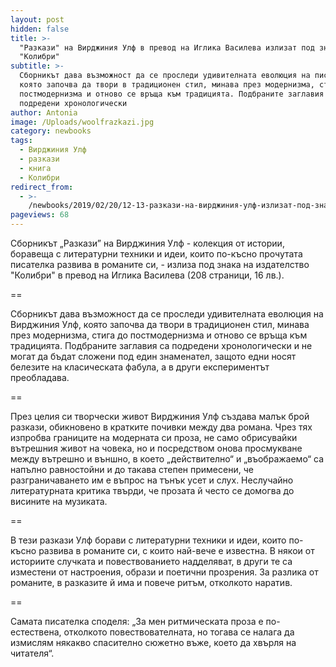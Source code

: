 ```yaml
---
layout: post
hidden: false
title: >-
  "Разкази" на Вирджиния Улф в превод на Иглика Василева излизат под знака на
  "Колибри" 
subtitle: >-
  Сборникът дава възможност да се проследи удивителната еволюция на писателката,
  която започва да твори в традиционен стил, минава през модернизма, стига до
  постмодернизма и отново се връща към традицията. Подбраните заглавия са
  подредени хронологически
author: Antonia
image: /Uploads/woolfrazkazi.jpg
category: newbooks
tags:
  - Вирджиния Улф
  - разкази
  - книга
  - Колибри
redirect_from:
  - >-
    /newbooks/2019/02/20/12-13-разкази-на-вирджиния-улф-излизат-под-знака-на-колибри
pageviews: 68
---
```

Сборникът „Разкази” на Вирджиния Улф - колекция от истории, боравеща с литературни техники и идеи, които по-късно прочутата писателка развива в романите си, - излиза под знака на издателство "Колибри" в превод на Иглика Василева (208 страници, 16 лв.).

\==

Сборникът дава възможност да се проследи удивителната еволюция на Вирджиния Улф, която започва да твори в традиционен стил, минава през модернизма, стига до постмодернизма и отново се връща към традицията. Подбраните заглавия са подредени хронологически и не могат да бъдат сложени под един знаменател, защото едни носят белезите на класическата фабула, а в други експериментът преобладава. 

\==

През целия си творчески живот Вирджиния Улф създава малък брой разкази, обикновено в кратките почивки между два романа. Чрез тях изпробва границите на модерната си проза, не само обрисувайки вътрешния живот на човека, но и посредством онова просмукване между вътрешно и външно, в което „действително“ и „въображаемо“ са напълно равностойни и до такава степен примесени, че разграничаването им е въпрос на тънък усет и слух. Неслучайно литературната критика твърди, че прозата й често се домогва до висините на музиката.

\==

В тези разкази Улф борави с литературни техники и идеи, които по-късно развива в романите си, с които най-вече е известна. В някои от историите случката и повествованието надделяват, в други те са изместени от настроения, образи и поетични прозрения. За разлика от романите, в разказите й има и повече ритъм, отколкото наратив. 

\==

Самата писателка споделя: „За мен ритмическата проза е по-естествена, отколкото повествователната, но тогава се налага да измислям някакво спасително сюжетно въже, което да хвърля на читателя“.
